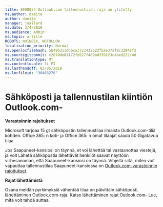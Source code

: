 ```yaml
---
title: 8000054 Outlook.com tallennustilan raja on ylitetty
ms.author: daeite
author: daeite
manager: joallard
ms.date: 3/4/2019
ms.audience: Admin
ms.topic: article
ROBOTS: NOINDEX, NOFOLLOW
localization_priority: Normal
ms.openlocfilehash: 5b48b311dbbca3723432b22fbae37af8c32941f2
ms.sourcegitcommit: c2070de81172fe627f489adf391f3c4bed222c4d
ms.translationtype: MT
ms.contentlocale: fi-FI
ms.lasthandoff: 03/05/2019
ms.locfileid: "30403270"
---
```

# <a name="email-and-storage-quota-in-outlookcom"></a>Sähköposti ja tallennustilan kiintiön Outlook.com-

**Varastoinnin rajoitukset**

Microsoft tarjoaa 15 gt sähköpostin tallennustilaa ilmaista Outlook.com-tiliä kohden. Office 365: n koti- ja Office 365: n omat tilaajat saada 50 Gigatavua tilaa.
  
Jos Saapuneet-kansiosi on täynnä, et voi lähettää tai vastaanottaa viestejä, ja voit Lähetä sähköpostia lähettävät henkilöt saavat näyttöön virhesanoman, että Saapuneet-kansiosi on täynnä. Vihjeitä siitä, miten voit vapauttaa tallennustilaa Saapuneet-kansiossa on [Outlook.com-varastoinnin rajoitukset](https://go.microsoft.com/fwlink/p/?linkid=2001900&amp;clcid=0x409).

**Rajat lähettämistä**

Osana meidän pyrkimyksiä vähentää tilaa on päivittäin sähköposti, lähettäminen Outlook.com-raja. Katso [lähettäminen rajat Outlook.com-](https://support.office.com/article/279ee200-594c-40f0-9ec8-bb6af7735c2e) Lue, mitä voit tehdä auttaa.